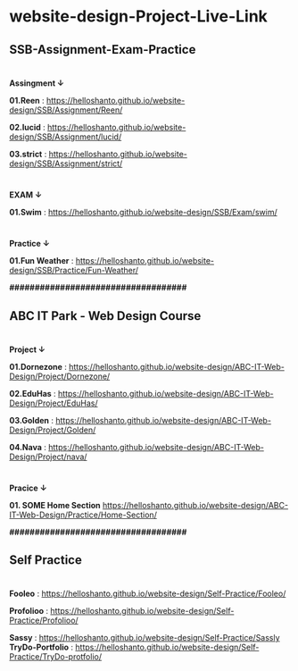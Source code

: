 # website-design-Project-Live-Link

## SSB-Assignment-Exam-Practice
#

**Assingment ↓**

**01.Reen** : https://helloshanto.github.io/website-design/SSB/Assignment/Reen/

**02.lucid** : https://helloshanto.github.io/website-design/SSB/Assignment/lucid/

**03.strict** : https://helloshanto.github.io/website-design/SSB/Assignment/strict/
#

**EXAM ↓**

**01.Swim** : https://helloshanto.github.io/website-design/SSB/Exam/swim/

#
**Practice ↓**

**01.Fun Weather** : https://helloshanto.github.io/website-design/SSB/Practice/Fun-Weather/






**###################################**






## ABC IT Park - Web Design Course
#

**Project ↓**

**01.Dornezone** : https://helloshanto.github.io/website-design/ABC-IT-Web-Design/Project/Dornezone/

**02.EduHas** : https://helloshanto.github.io/website-design/ABC-IT-Web-Design/Project/EduHas/

**03.Golden** : https://helloshanto.github.io/website-design/ABC-IT-Web-Design/Project/Golden/

**04.Nava** : https://helloshanto.github.io/website-design/ABC-IT-Web-Design/Project/nava/


#
**Pracice ↓**

**01. SOME Home Section** https://helloshanto.github.io/website-design/ABC-IT-Web-Design/Practice/Home-Section/


**###################################**







## Self Practice

#

**Fooleo** : https://helloshanto.github.io/website-design/Self-Practice/Fooleo/

**Profolioo** : https://helloshanto.github.io/website-design/Self-Practice/Profolioo/

**Sassy** :  https://helloshanto.github.io/website-design/Self-Practice/Sassly
**TryDo-Portfolio** : https://helloshanto.github.io/website-design/Self-Practice/TryDo-protfolio/









